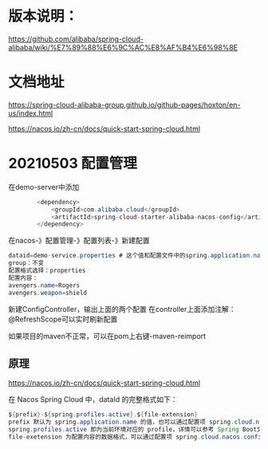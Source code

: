 # 版本说明：
https://github.com/alibaba/spring-cloud-alibaba/wiki/%E7%89%88%E6%9C%AC%E8%AF%B4%E6%98%8E

# 文档地址
https://spring-cloud-alibaba-group.github.io/github-pages/hoxton/en-us/index.html

https://nacos.io/zh-cn/docs/quick-start-spring-cloud.html

# 20210503 配置管理
在demo-server中添加
```java
        <dependency>
            <groupId>com.alibaba.cloud</groupId>
            <artifactId>spring-cloud-starter-alibaba-nacos-config</artifactId>
        </dependency>
```
在nacos-》配置管理-》配置列表-》新建配置
```java
dataid=demo-service.properties # 这个值和配置文件中的spring.application.name保持一致
group：不变
配置格式选择：properties
配置内容：
avengers.name=Rogers
avengers.weapon=shield
```

新建ConfigController，输出上面的两个配置
在controller上面添加注解：@RefreshScope可以实时刷新配置

如果项目的maven不正常，可以在pom上右键-maven-reimport

## 原理
https://nacos.io/zh-cn/docs/quick-start-spring-cloud.html

在 Nacos Spring Cloud 中，dataId 的完整格式如下：
```java
${prefix}-${spring.profiles.active}.${file-extension}
prefix 默认为 spring.application.name 的值，也可以通过配置项 spring.cloud.nacos.config.prefix来配置。
spring.profiles.active 即为当前环境对应的 profile，详情可以参考 Spring Boot文档。 注意：当 spring.profiles.active 为空时，对应的连接符 - 也将不存在，dataId 的拼接格式变成 ${prefix}.${file-extension}
file-exetension 为配置内容的数据格式，可以通过配置项 spring.cloud.nacos.config.file-extension 来配置。目前只支持 properties 和 yaml 类型。
```